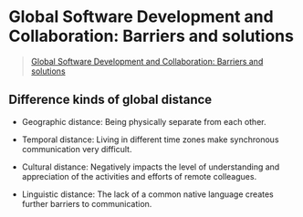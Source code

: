 # Global Software Development and Collaboration: Barriers and solutions

> [Global Software Development and Collaboration: Barriers and solutions](https://learnit.itu.dk/pluginfile.php/166159/course/section/88128/2010%20-%20Noll.pdf)

## Difference kinds of global distance

- Geographic distance: Being physically separate from each other.

- Temporal distance: Living in different time zones make synchronous communication very difficult.

- Cultural distance: Negatively impacts the level of understanding and appreciation of the activities and efforts of remote colleagues.

- Linguistic distance: The lack of a common native language creates further barriers to communication.